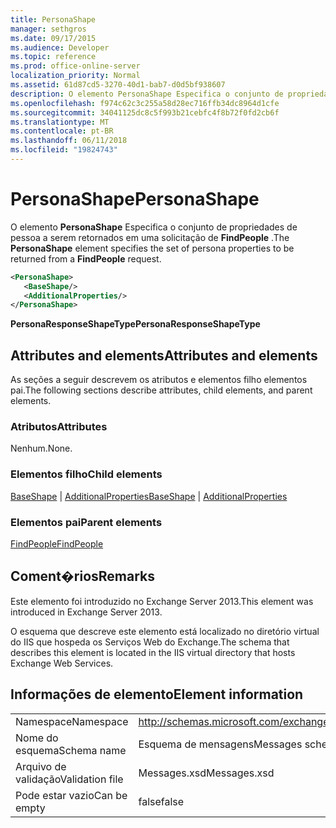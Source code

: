 ```yaml
---
title: PersonaShape
manager: sethgros
ms.date: 09/17/2015
ms.audience: Developer
ms.topic: reference
ms.prod: office-online-server
localization_priority: Normal
ms.assetid: 61d87cd5-3270-40d1-bab7-d0d5bf938607
description: O elemento PersonaShape Especifica o conjunto de propriedades de pessoa a serem retornados em uma solicitação de FindPeople.
ms.openlocfilehash: f974c62c3c255a58d28ec716ffb34dc8964d1cfe
ms.sourcegitcommit: 34041125dc8c5f993b21cebfc4f8b72f0fd2cb6f
ms.translationtype: MT
ms.contentlocale: pt-BR
ms.lasthandoff: 06/11/2018
ms.locfileid: "19824743"
---
```

# <a name="personashape"></a><span data-ttu-id="67124-103">PersonaShape</span><span class="sxs-lookup"><span data-stu-id="67124-103">PersonaShape</span></span>

<span data-ttu-id="67124-104">O elemento **PersonaShape** Especifica o conjunto de propriedades de pessoa a serem retornados em uma solicitação de **FindPeople** .</span><span class="sxs-lookup"><span data-stu-id="67124-104">The **PersonaShape** element specifies the set of persona properties to be returned from a **FindPeople** request.</span></span> 
  
```XML
<PersonaShape>
   <BaseShape/>
   <AdditionalProperties/>
</PersonaShape>
```

 <span data-ttu-id="67124-105">**PersonaResponseShapeType**</span><span class="sxs-lookup"><span data-stu-id="67124-105">**PersonaResponseShapeType**</span></span>
## <a name="attributes-and-elements"></a><span data-ttu-id="67124-106">Attributes and elements</span><span class="sxs-lookup"><span data-stu-id="67124-106">Attributes and elements</span></span>

<span data-ttu-id="67124-107">As seções a seguir descrevem os atributos e elementos filho elementos pai.</span><span class="sxs-lookup"><span data-stu-id="67124-107">The following sections describe attributes, child elements, and parent elements.</span></span>
  
### <a name="attributes"></a><span data-ttu-id="67124-108">Atributos</span><span class="sxs-lookup"><span data-stu-id="67124-108">Attributes</span></span>

<span data-ttu-id="67124-109">Nenhum.</span><span class="sxs-lookup"><span data-stu-id="67124-109">None.</span></span>
  
### <a name="child-elements"></a><span data-ttu-id="67124-110">Elementos filho</span><span class="sxs-lookup"><span data-stu-id="67124-110">Child elements</span></span>

<span data-ttu-id="67124-111">[BaseShape](baseshape.md) | [AdditionalProperties](additionalproperties.md)</span><span class="sxs-lookup"><span data-stu-id="67124-111">[BaseShape](baseshape.md) | [AdditionalProperties](additionalproperties.md)</span></span>
  
### <a name="parent-elements"></a><span data-ttu-id="67124-112">Elementos pai</span><span class="sxs-lookup"><span data-stu-id="67124-112">Parent elements</span></span>

[<span data-ttu-id="67124-113">FindPeople</span><span class="sxs-lookup"><span data-stu-id="67124-113">FindPeople</span></span>](findpeople.md)
  
## <a name="remarks"></a><span data-ttu-id="67124-114">Coment�rios</span><span class="sxs-lookup"><span data-stu-id="67124-114">Remarks</span></span>

<span data-ttu-id="67124-115">Este elemento foi introduzido no Exchange Server 2013.</span><span class="sxs-lookup"><span data-stu-id="67124-115">This element was introduced in Exchange Server 2013.</span></span>
  
<span data-ttu-id="67124-116">O esquema que descreve este elemento está localizado no diretório virtual do IIS que hospeda os Serviços Web do Exchange.</span><span class="sxs-lookup"><span data-stu-id="67124-116">The schema that describes this element is located in the IIS virtual directory that hosts Exchange Web Services.</span></span>
  
## <a name="element-information"></a><span data-ttu-id="67124-117">Informações de elemento</span><span class="sxs-lookup"><span data-stu-id="67124-117">Element information</span></span>

|||
|:-----|:-----|
|<span data-ttu-id="67124-118">Namespace</span><span class="sxs-lookup"><span data-stu-id="67124-118">Namespace</span></span>  <br/> |http://schemas.microsoft.com/exchange/services/2006/messages  <br/> |
|<span data-ttu-id="67124-119">Nome do esquema</span><span class="sxs-lookup"><span data-stu-id="67124-119">Schema name</span></span>  <br/> |<span data-ttu-id="67124-120">Esquema de mensagens</span><span class="sxs-lookup"><span data-stu-id="67124-120">Messages schema</span></span>  <br/> |
|<span data-ttu-id="67124-121">Arquivo de validação</span><span class="sxs-lookup"><span data-stu-id="67124-121">Validation file</span></span>  <br/> |<span data-ttu-id="67124-122">Messages.xsd</span><span class="sxs-lookup"><span data-stu-id="67124-122">Messages.xsd</span></span>  <br/> |
|<span data-ttu-id="67124-123">Pode estar vazio</span><span class="sxs-lookup"><span data-stu-id="67124-123">Can be empty</span></span>  <br/> |<span data-ttu-id="67124-124">false</span><span class="sxs-lookup"><span data-stu-id="67124-124">false</span></span>  <br/> |
   

